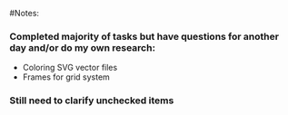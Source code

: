 #Notes:
### Completed majority of tasks but have questions for another day and/or do my own research:
  - Coloring SVG vector files
  - Frames for grid system

### Still need to clarify unchecked items
